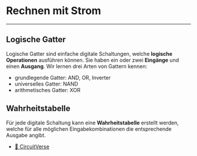 # Rechnen mit Strom
---

## Logische Gatter

Logische Gatter sind einfache digitale Schaltungen, welche **logische Operationen** ausführen können. Sie haben ein oder zwei **Eingänge** und einen **Ausgang**. Wir lernen drei Arten von Gattern kennen:

- grundlegende Gatter: AND, OR, Inverter
- universelles Gatter: NAND
- arithmetisches Gatter: XOR

## Wahrheitstabelle

Für jede digitale Schaltung kann eine **Wahrheitstabelle** erstellt werden, welche für alle möglichen Eingabekombinationen die entsprechende Ausgabe angibt.

* [:link: CircuitVerse](https://circuitverse.org/users/sign_in)

<VueCircuit id="eingabe-ausgabe"/>
